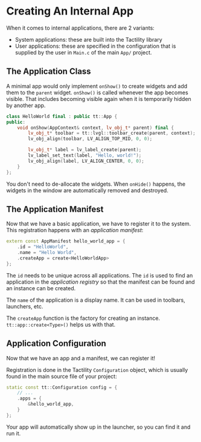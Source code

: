 # Creating An Internal App

When it comes to internal applications, there are 2 variants:
- System applications: these are built into the Tactility library
- User applications: these are specified in the configuration that is supplied by the user in `Main.c` of the main `App/` project.

## The Application Class

A minimal app would only implement `onShow()` to create widgets and add them to the `parent` widget.
`onShow()` is called whenever the app becomes visible. That includes becoming visible again when it is temporarily hidden by another app.

```cpp
class HelloWorld final : public tt::App {
public:
    void onShow(AppContext& context, lv_obj_t* parent) final {
        lv_obj_t* toolbar = tt::lvgl::toolbar_create(parent, context);
        lv_obj_align(toolbar, LV_ALIGN_TOP_MID, 0, 0);

        lv_obj_t* label = lv_label_create(parent);
        lv_label_set_text(label, "Hello, world!");
        lv_obj_align(label, LV_ALIGN_CENTER, 0, 0);
    }
};
```

You don't need to de-allocate the widgets. When `onHide()` happens, the widgets in the window are automatically removed and destroyed.

## The Application Manifest

Now that we have a basic application, we have to register it to the system.
This registration happens with an _application manifest_:

```cpp
extern const AppManifest hello_world_app = {
    .id = "HelloWorld",
    .name = "Hello World",
    .createApp = create<HelloWorldApp>
};
```

The `id` needs to be unique across all applications. The `id` is used to find an application in the _application registry_
so that the manifest can be found and an instance can be created.

The `name` of the application is a display name. It can be used in toolbars, launchers, etc.

The `createApp` function is the factory for creating an instance. `tt::app::create<Type>()` helps us with that.

## Application Configuration

Now that we have an app and a manifest, we can register it!

Registration is done in the Tactility `Configuration` object, which is usually found in the main source file of your project:

```cpp
static const tt::Configuration config = {
    // ...
    .apps = {
        &hello_world_app,
    }
};
```

Your app will automatically show up in the launcher, so you can find it and run it.
